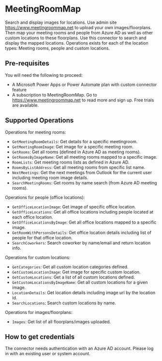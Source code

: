 # MeetingRoomMap

Search and display images for locations.
Use admin site https://www.meetingroommap.net to upload your own images/floorplans. Then map your meeting rooms and people from Azure AD as well as other custom locations to these floorplans.
Use this connector to search and display the mapped locations. Operations exists for each of the location types: Meeting rooms, people and custom locations.

## Pre-requisites

You will need the following to proceed:

- A Microsoft Power Apps or Power Automate plan with custom connector feature
- A subscription to MeetingRoomMap. Go to https://www.meetingroommap.net to read more and sign up. Free trials are available.

## Supported Operations

Operations for meeting rooms:

- `GetMeetingRoomDetails`: Get details for a specific meetingroom.
- `GetMeetingRoomImage`: Get image for a specific meeting room.
- `GetRooms`: Get all rooms (defined in Azure AD as meeting rooms).
- `GetRoomsByImageName`: Get all meeting rooms mapped to a specific image.
- `RoomLists`: Get meeting rooms lists as defined in Azure AD.
- `RoomsByListAddress`: Get all meeting rooms from specific list name.
- `NextMeetings`: Get the next meetings from Outlook for the current user including meeting room image details.
- `SearchMeetingRooms`: Get rooms by name search (from Azure AD meeting rooms).

Operations for people (office locations):

- `GetOfficeLocationImage`: Get image of specific office location.
- `GetOfficeLocations`: Get all office locations including people located at each office location.
- `GetOfficeLocationsByImage`: Get all office locations mapped to a specific image.
- `GetRoomWithPersonsDetails`: Get office location details including list of people for that office location.
- `SearchCoworkers`: Search coworker by name/email and return location info.

Operations for custom locations:

- `GetCategories`: Get all custom location categories defined.
- `GetCustomLocationImage`: Get image for specific custom location.
- `GetCustomLocations`: Get a list of all custom locations defined.
- `GetCustomLocationsByImageName`: Get all custom locations for a given image.
- `LocationDetails`: Get location details including image url by the location id.
- `SearchLocations`: Search custom locations by name.

Operations for images/floorplans:

- `Images`: Get list of all floorplans/images uploaded.

## How to get credentials

The connector needs authentication with an Azure AD account. Please log in with an existing user or system account.
